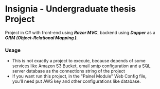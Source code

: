 # Insignia - Undergraduate thesis Project

Project in C# with front-end using ***Razor MVC***, backend using ***Dapper*** as a ***ORM (Object-Relational Mapping )***.

### Usage
* This is not exactly a project to execute, because depends of some services like Amazon S3 Bucket, email smtp configuration and a SQL server database as the connections string of the project
* If you want run this project, in the "Painel Module" Web Config file, you'll need put AWS key and other configurations like database.
